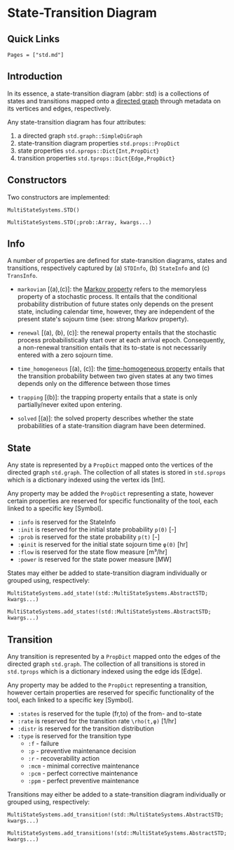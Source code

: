 # State-Transition Diagram

## Quick Links

```@index
Pages = ["std.md"]
```

## Introduction

In its essence, a state-transition diagram (abbr: std) is a collections of
states and transitions mapped onto a
[directed graph](https://en.wikipedia.org/wiki/Directed_graph) through metadata
on its vertices and edges, respectively.

Any state-transition diagram has four attributes:
1. a directed graph `std.graph::SimpleDiGraph`
2. state-transition diagram properties `std.props::PropDict`
3. state properties `std.sprops::Dict{Int,PropDict}`
4. transition properties `std.tprops::Dict{Edge,PropDict}`

## Constructors

Two constructors are implemented:
```@docs
MultiStateSystems.STD()
```

```@docs
MultiStateSystems.STD(;prob::Array, kwargs...)
```

## Info

A number of properties are defined for state-transition diagrams, states and
transitions, respectively captured by (a) `STDInfo`, (b) `StateInfo` and (c)
`TransInfo`.

* `markovian` [(a),(c)]:
    the [Markov property](https://en.wikipedia.org/wiki/Markov_property) refers
    to the memoryless property of a stochastic process. It entails that the
    conditional probability distribution of future states only depends on the
    present state, including calendar time, however, they are independent of the
    present state's sojourn time (see: strong Markov property).

* `renewal` [(a), (b), (c)]:
    the renewal property entails that the stochastic process probabilistically start
    over at each arrival epoch. Consequently, a non-renewal transition entails that
    its to-state is not necessarily entered with a zero sojourn time.

* `time_homogeneous` [(a), (c)]:
    the [time-homogeneous property](https://stats.oecd.org/glossary/detail.asp?ID=3674)
    entails that the transition probability between two given states at any two
    times depends only on the difference between those times

* `trapping` [(b)]:
    the trapping property entails that a state is only partially/never exited upon
    entering.

* `solved` [(a)]:
    the solved property describes whether the state probabilities of a
    state-transition diagram have been determined.

## State

Any state is represented by a `PropDict` mapped onto the vertices of the
directed graph `std.graph`. The collection of all states is stored in
`std.sprops` which is a dictionary indexed using the vertex ids [Int].

Any property may be added the `PropDict` representing a state, however certain
properties are reserved for specific functionality of the tool, each linked to
a specific key [Symbol].

* `:info` is reserved for the StateInfo
* `:init` is reserved for the initial state probability ``p(0)`` [-]
* `:prob` is reserved for the state probability ``p(t)`` [-]
* `:φinit` is reserved for the initial state sojourn time ``φ(0)`` [hr]
* `:flow` is reserved for the state flow measure [m³/hr]
* `:power` is reserved for the state power measure [MW]

States may either be added to state-transition diagram individually or grouped using, respectively:

```@docs
MultiStateSystems.add_state!(std::MultiStateSystems.AbstractSTD; kwargs...)
```

```@docs
MultiStateSystems.add_states!(std::MultiStateSystems.AbstractSTD; kwargs...)
```

## Transition

Any transition is represented by a `PropDict` mapped onto the edges of the
directed graph `std.graph`. The collection of all transitions is stored in
`std.tprops` which is a dictionary indexed using the edge ids [Edge].

Any property may be added to the `PropDict` representing a transition, however
certain properties are reserved for specific functionality of the tool, each
linked to a specific key [Symbol].

* `:states` is reserved for the tuple (fr,to) of the from- and to-state
* `:rate` is reserved for the transition rate ``\rho(t,φ)`` [1/hr]
* `:distr` is reserved for the transition distribution
* `:type` is reserved for the transition type
    - `:f`   - failure
    - `:p`   - preventive maintenance decision
    - `:r`   - recoverability action
    - `:mcm` - minimal corrective maintenance
    - `:pcm` - perfect corrective maintenance
    - `:ppm` - perfect preventive maintenance

Transitions may either be added to a state-transition diagram individually or
grouped using, respectively:

```@docs
MultiStateSystems.add_transition!(std::MultiStateSystems.AbstractSTD; kwargs...)
```

```@docs
MultiStateSystems.add_transitions!(std::MultiStateSystems.AbstractSTD; kwargs...)
```

